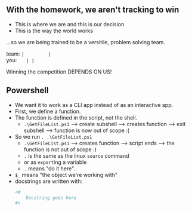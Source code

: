 ## With the homework, we aren't tracking to win

- This is where we are and this is our decision
- This is the way the world works

...so we are being trained to be a versitile, problem solving team.


team: `|         |`  
you:  `    | |    `

Winning the competition DEPENDS ON US!

## Powershell

- We want it to work as a CLI app instead of as an interactive app.
- First, we define a function.
- The function is defined in the script, not the shell.
    - `.\GetFileList.ps1` --> create subshell --> creates function --> exit subshell --> function is now out of scope :(
- So we run `. .\GetFileList.ps1`
    - `.\GetFileList.ps1` --> creates function --> script ends --> the function is not out of scope :)
    - `.` is the same as the linux `source` command
    - or as `export`ing a variable
    - `.` means "do it here".
- `$_` means "the object we're working with"
- docstrings are written with:
    ```ps1
    <#
        Docstring goes here
    #>
    ```

